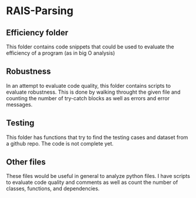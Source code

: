 # RAIS-Parsing

## Efficiency folder
This folder contains code snippets that could be used to evaluate the efficiency of a program (as in big O analysis)

## Robustness
In an attempt to evaluate code quality, this folder contains scripts to evaluate robustness. This is done by walking throught the given file and counting the number of try-catch blocks as well as errors and error messages.

## Testing
This folder has functions that try to find the testing cases and dataset from a github repo. The code is not complete yet.

## Other files
These files would be useful in general to analyze python files. I have scripts to evaluate code quality and comments as well as count the number of classes, functions, and dependencies.
